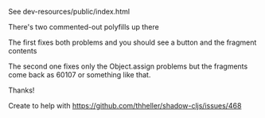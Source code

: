 See dev-resources/public/index.html

There's two commented-out polyfills up there

The first fixes both problems and you should see a button and the fragment contents

The second one fixes only the Object.assign problems but the fragments come back as 60107 or something like that.

Thanks!

Create to help with https://github.com/thheller/shadow-cljs/issues/468
